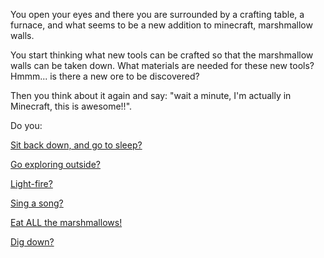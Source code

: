 You open your eyes and there you are surrounded by a crafting table, a furnace,
and what seems to be a new addition to minecraft, marshmallow walls.

You start thinking what new tools can be crafted so that the marshmallow walls can be taken down.
What materials are needed for these new tools? Hmmm... is there a new ore to be discovered?

Then you think about it again and say: "wait a minute, I'm actually in Minecraft, this is awesome!!".

Do you:

[Sit back down, and go to sleep?](../sleep/more-sleep/more-sleep.md)

[Go exploring outside?](../explore-outside/explore-outside.md)

[Light-fire?](../light-fire/fire.md)

[Sing a song?](../sing-song/sing.md)

[Eat ALL the marshmallows!](../count-the-marshmellows/eat-all-the-marshmellows/eat-all-the-marshmellows.md)

[Dig down?](dig_down/dig_down.md)
